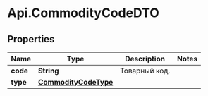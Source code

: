 # Api.CommodityCodeDTO

## Properties

Name | Type | Description | Notes
------------ | ------------- | ------------- | -------------
**code** | **String** | Товарный код. | 
**type** | [**CommodityCodeType**](CommodityCodeType.md) |  | 


